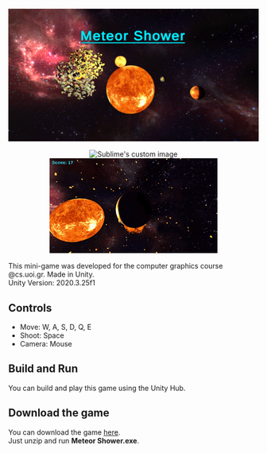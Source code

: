 ![MeteorShower](https://github.com/PetrosKarampas/MeteorShower/blob/main/Assets/Images/MeteorShower.png)
<p align="center">
  <img src="https://github.com/PetrosKarampas/MeteorShower/blob/main/Assets/Images/MS1.gif?raw=true" alt="Sublime's custom image"/>
  <img src="https://github.com/PetrosKarampas/MeteorShower/blob/main/Assets/Images/MS2.gif?raw=true" alt="Sublime's custom image"/>
</p>

This mini-game was developed for the computer graphics course @cs.uoi.gr. Made in Unity.<br />
Unity Version: 2020.3.25f1
## Controls
- Move: W, A, S, D, Q, E
- Shoot: Space
- Camera: Mouse
## Build and Run
You can build and play this game using the Unity Hub. 
## Download the game
You can download the game [here](https://github.com/PetrosKarampas/MeteorShower/releases/download/v1.0.0/MeteorShowerBuild.zip).<br />
Just unzip and run **Meteor Shower.exe**.
